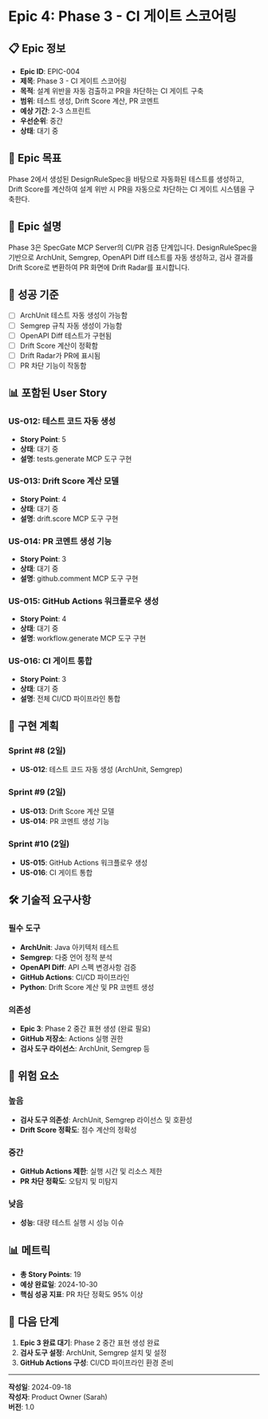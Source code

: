 # Epic 4: Phase 3 - CI 게이트 스코어링

## 📋 Epic 정보

- **Epic ID**: EPIC-004
- **제목**: Phase 3 - CI 게이트 스코어링
- **목적**: 설계 위반을 자동 검출하고 PR을 차단하는 CI 게이트 구축
- **범위**: 테스트 생성, Drift Score 계산, PR 코멘트
- **예상 기간**: 2-3 스프린트
- **우선순위**: 중간
- **상태**: 대기 중

## 🎯 Epic 목표

Phase 2에서 생성된 DesignRuleSpec을 바탕으로 자동화된 테스트를 생성하고, Drift Score를 계산하여 설계 위반 시 PR을 자동으로 차단하는 CI 게이트 시스템을 구축한다.

## 📝 Epic 설명

Phase 3은 SpecGate MCP Server의 CI/PR 검증 단계입니다. DesignRuleSpec을 기반으로 ArchUnit, Semgrep, OpenAPI Diff 테스트를 자동 생성하고, 검사 결과를 Drift Score로 변환하여 PR 화면에 Drift Radar를 표시합니다.

## 🎯 성공 기준

- [ ] ArchUnit 테스트 자동 생성이 가능함
- [ ] Semgrep 규칙 자동 생성이 가능함
- [ ] OpenAPI Diff 테스트가 구현됨
- [ ] Drift Score 계산이 정확함
- [ ] Drift Radar가 PR에 표시됨
- [ ] PR 차단 기능이 작동함

## 📊 포함된 User Story

### **US-012: 테스트 코드 자동 생성**
- **Story Point**: 5
- **상태**: 대기 중
- **설명**: tests.generate MCP 도구 구현

### **US-013: Drift Score 계산 모델**
- **Story Point**: 4
- **상태**: 대기 중
- **설명**: drift.score MCP 도구 구현

### **US-014: PR 코멘트 생성 기능**
- **Story Point**: 3
- **상태**: 대기 중
- **설명**: github.comment MCP 도구 구현

### **US-015: GitHub Actions 워크플로우 생성**
- **Story Point**: 4
- **상태**: 대기 중
- **설명**: workflow.generate MCP 도구 구현

### **US-016: CI 게이트 통합**
- **Story Point**: 3
- **상태**: 대기 중
- **설명**: 전체 CI/CD 파이프라인 통합

## 🔄 구현 계획

### **Sprint #8 (2일)**
- **US-012**: 테스트 코드 자동 생성 (ArchUnit, Semgrep)

### **Sprint #9 (2일)**
- **US-013**: Drift Score 계산 모델
- **US-014**: PR 코멘트 생성 기능

### **Sprint #10 (2일)**
- **US-015**: GitHub Actions 워크플로우 생성
- **US-016**: CI 게이트 통합

## 🛠️ 기술적 요구사항

### **필수 도구**
- **ArchUnit**: Java 아키텍처 테스트
- **Semgrep**: 다중 언어 정적 분석
- **OpenAPI Diff**: API 스펙 변경사항 검증
- **GitHub Actions**: CI/CD 파이프라인
- **Python**: Drift Score 계산 및 PR 코멘트 생성

### **의존성**
- **Epic 3**: Phase 2 중간 표현 생성 (완료 필요)
- **GitHub 저장소**: Actions 실행 권한
- **검사 도구 라이선스**: ArchUnit, Semgrep 등

## 🚨 위험 요소

### **높음**
- **검사 도구 의존성**: ArchUnit, Semgrep 라이선스 및 호환성
- **Drift Score 정확도**: 점수 계산의 정확성

### **중간**
- **GitHub Actions 제한**: 실행 시간 및 리소스 제한
- **PR 차단 정확도**: 오탐지 및 미탐지

### **낮음**
- **성능**: 대량 테스트 실행 시 성능 이슈

## 📊 메트릭

- **총 Story Points**: 19
- **예상 완료일**: 2024-10-30
- **핵심 성공 지표**: PR 차단 정확도 95% 이상

## 🔄 다음 단계

1. **Epic 3 완료 대기**: Phase 2 중간 표현 생성 완료
2. **검사 도구 설정**: ArchUnit, Semgrep 설치 및 설정
3. **GitHub Actions 구성**: CI/CD 파이프라인 환경 준비

---

**작성일**: 2024-09-18  
**작성자**: Product Owner (Sarah)  
**버전**: 1.0
